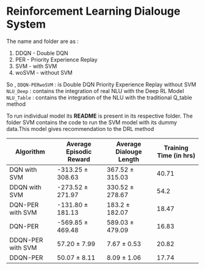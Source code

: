 # Reinforcement Learning Dialouge System
The name and folder are as : 
1. DDQN - Double DQN
2. PER - Priority Experience Replay
3. SVM - with SVM 
4. woSVM - without SVM

So ,
```DDQN-PERwoSVM``` : is Double DQN Priority Experience Replay without SVM     
```NLU_Deep``` : contains the integration of real NLU with the Deep RL Model
```NLU_Table``` : contains the integration of the NLU with the traditional Q_table method

To run individual model its **README** is present in its respective folder.
The folder SVM contains the code to run the SVM model with its dummy data.This  model gives recommendation to the DRL method



| Algorithm | Average Episodic Reward | Average Dialouge Length | Training Time (in hrs) |
| ------ | ------ | ------ | ------ | 
| DQN with SVM | -313.25 ± 308.63 | 367.52 ± 315.03 | 40.71 |
| DDQN with SVM  | -273.52 ± 271.97 | 330.52 ± 278.67 | 54.2 |
| DQN-PER with SVM | -131.80 ± 181.13 | 183.2 ± 182.07 | 18.47 |
| DQN-PER | -569.85 ± 469.48 | 589.03 ± 479.09 | 16.83 |
| DDQN-PER with SVM | 57.20 ± 7.99 | 7.67 ± 0.53 | 20.82 |
| DDQN-PER | 50.07 ± 8.11 | 8.09 ± 1.06 | 17.74 |